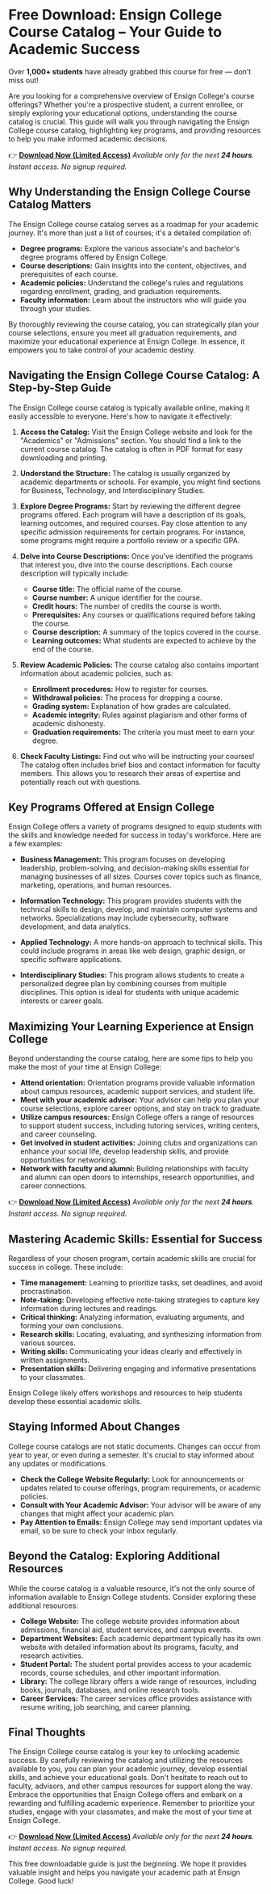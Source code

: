 # Free Download: Ensign College Course Catalog – Your Guide to Academic Success

Over **1,000+ students** have already grabbed this course for free — don’t miss out!

Are you looking for a comprehensive overview of Ensign College's course offerings? Whether you're a prospective student, a current enrollee, or simply exploring your educational options, understanding the course catalog is crucial. This guide will walk you through navigating the Ensign College course catalog, highlighting key programs, and providing resources to help you make informed academic decisions.

👉 [**Download Now (Limited Access)**](https://udemywork.com/ensign-college-course-catalog)
_Available only for the next **24 hours**. Instant access. No signup required._

## Why Understanding the Ensign College Course Catalog Matters

The Ensign College course catalog serves as a roadmap for your academic journey. It's more than just a list of courses; it's a detailed compilation of:

*   **Degree programs:** Explore the various associate's and bachelor's degree programs offered by Ensign College.
*   **Course descriptions:** Gain insights into the content, objectives, and prerequisites of each course.
*   **Academic policies:** Understand the college's rules and regulations regarding enrollment, grading, and graduation requirements.
*   **Faculty information:** Learn about the instructors who will guide you through your studies.

By thoroughly reviewing the course catalog, you can strategically plan your course selections, ensure you meet all graduation requirements, and maximize your educational experience at Ensign College. In essence, it empowers you to take control of your academic destiny.

## Navigating the Ensign College Course Catalog: A Step-by-Step Guide

The Ensign College course catalog is typically available online, making it easily accessible to everyone. Here's how to navigate it effectively:

1.  **Access the Catalog:** Visit the Ensign College website and look for the "Academics" or "Admissions" section. You should find a link to the current course catalog. The catalog is often in PDF format for easy downloading and printing.

2.  **Understand the Structure:** The catalog is usually organized by academic departments or schools. For example, you might find sections for Business, Technology, and Interdisciplinary Studies.

3.  **Explore Degree Programs:** Start by reviewing the different degree programs offered. Each program will have a description of its goals, learning outcomes, and required courses. Pay close attention to any specific admission requirements for certain programs. For instance, some programs might require a portfolio review or a specific GPA.

4.  **Delve into Course Descriptions:** Once you've identified the programs that interest you, dive into the course descriptions. Each course description will typically include:

    *   **Course title:** The official name of the course.
    *   **Course number:** A unique identifier for the course.
    *   **Credit hours:** The number of credits the course is worth.
    *   **Prerequisites:** Any courses or qualifications required before taking the course.
    *   **Course description:** A summary of the topics covered in the course.
    *   **Learning outcomes:** What students are expected to achieve by the end of the course.

5.  **Review Academic Policies:** The course catalog also contains important information about academic policies, such as:

    *   **Enrollment procedures:** How to register for courses.
    *   **Withdrawal policies:** The process for dropping a course.
    *   **Grading system:** Explanation of how grades are calculated.
    *   **Academic integrity:** Rules against plagiarism and other forms of academic dishonesty.
    *   **Graduation requirements:** The criteria you must meet to earn your degree.

6. **Check Faculty Listings:** Find out who will be instructing your courses! The catalog often includes brief bios and contact information for faculty members. This allows you to research their areas of expertise and potentially reach out with questions.

## Key Programs Offered at Ensign College

Ensign College offers a variety of programs designed to equip students with the skills and knowledge needed for success in today's workforce. Here are a few examples:

*   **Business Management:** This program focuses on developing leadership, problem-solving, and decision-making skills essential for managing businesses of all sizes. Courses cover topics such as finance, marketing, operations, and human resources.

*   **Information Technology:** This program provides students with the technical skills to design, develop, and maintain computer systems and networks. Specializations may include cybersecurity, software development, and data analytics.

*   **Applied Technology:** A more hands-on approach to technical skills. This could include programs in areas like web design, graphic design, or specific software applications.

* **Interdisciplinary Studies:** This program allows students to create a personalized degree plan by combining courses from multiple disciplines. This option is ideal for students with unique academic interests or career goals.

## Maximizing Your Learning Experience at Ensign College

Beyond understanding the course catalog, here are some tips to help you make the most of your time at Ensign College:

*   **Attend orientation:** Orientation programs provide valuable information about campus resources, academic support services, and student life.
*   **Meet with your academic advisor:** Your advisor can help you plan your course selections, explore career options, and stay on track to graduate.
*   **Utilize campus resources:** Ensign College offers a range of resources to support student success, including tutoring services, writing centers, and career counseling.
*   **Get involved in student activities:** Joining clubs and organizations can enhance your social life, develop leadership skills, and provide opportunities for networking.
*   **Network with faculty and alumni:** Building relationships with faculty and alumni can open doors to internships, research opportunities, and career connections.

👉 [**Download Now (Limited Access)**](https://udemywork.com/ensign-college-course-catalog)
_Available only for the next **24 hours**. Instant access. No signup required._

## Mastering Academic Skills: Essential for Success

Regardless of your chosen program, certain academic skills are crucial for success in college. These include:

*   **Time management:** Learning to prioritize tasks, set deadlines, and avoid procrastination.
*   **Note-taking:** Developing effective note-taking strategies to capture key information during lectures and readings.
*   **Critical thinking:** Analyzing information, evaluating arguments, and forming your own conclusions.
*   **Research skills:** Locating, evaluating, and synthesizing information from various sources.
*   **Writing skills:** Communicating your ideas clearly and effectively in written assignments.
*   **Presentation skills:** Delivering engaging and informative presentations to your classmates.

Ensign College likely offers workshops and resources to help students develop these essential academic skills.

## Staying Informed About Changes

College course catalogs are not static documents. Changes can occur from year to year, or even during a semester. It's crucial to stay informed about any updates or modifications.

*   **Check the College Website Regularly:** Look for announcements or updates related to course offerings, program requirements, or academic policies.
*   **Consult with Your Academic Advisor:** Your advisor will be aware of any changes that might affect your academic plan.
*   **Pay Attention to Emails:** Ensign College may send important updates via email, so be sure to check your inbox regularly.

## Beyond the Catalog: Exploring Additional Resources

While the course catalog is a valuable resource, it's not the only source of information available to Ensign College students. Consider exploring these additional resources:

*   **College Website:** The college website provides information about admissions, financial aid, student services, and campus events.
*   **Department Websites:** Each academic department typically has its own website with detailed information about its programs, faculty, and research activities.
*   **Student Portal:** The student portal provides access to your academic records, course schedules, and other important information.
*   **Library:** The college library offers a wide range of resources, including books, journals, databases, and online research tools.
*   **Career Services:** The career services office provides assistance with resume writing, job searching, and career planning.

## Final Thoughts

The Ensign College course catalog is your key to unlocking academic success. By carefully reviewing the catalog and utilizing the resources available to you, you can plan your academic journey, develop essential skills, and achieve your educational goals. Don't hesitate to reach out to faculty, advisors, and other campus resources for support along the way. Embrace the opportunities that Ensign College offers and embark on a rewarding and fulfilling academic experience. Remember to prioritize your studies, engage with your classmates, and make the most of your time at Ensign College.

👉 [**Download Now (Limited Access)**](https://udemywork.com/ensign-college-course-catalog)
_Available only for the next **24 hours**. Instant access. No signup required._

This free downloadable guide is just the beginning. We hope it provides valuable insight and helps you navigate your academic path at Ensign College. Good luck!
